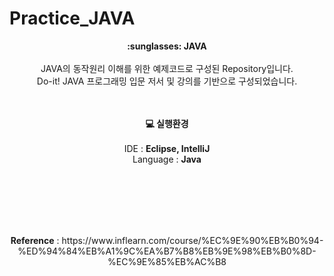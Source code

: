 # Practice_JAVA

<div align='center'>
  <strong> :sunglasses: JAVA </strong> <br><br>
    JAVA의 동작원리 이해를 위한 예제코드로 구성된 Repository입니다.<br>
    Do-it! JAVA 프로그래밍 입문 저서 및 강의를 기반으로 구성되었습니다.
  
  <br><br>
  <strong>:computer: 실행환경</strong><br><br>
  ­IDE : <b>Eclipse, IntelliJ</b><br>
  ­Language : <b>Java</b> <br>
  <br><br>
  
  <br><br><br>
  <p color='grey'> <b>Reference</b> : https://www.inflearn.com/course/%EC%9E%90%EB%B0%94-%ED%94%84%EB%A1%9C%EA%B7%B8%EB%9E%98%EB%B0%8D-%EC%9E%85%EB%AC%B8 

